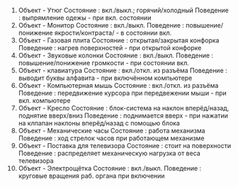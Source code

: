 1. Объект - Утюг
   Состояние : вкл./выкл.; горячий/холодный
   Поведение : выпрямление одежы - при вкл. состоянии
2. Объект - Монитор
   Состояние : вкл./выкл.
   Поведение : повышение/понижение якрости/контраста/ - в состоянии вкл.
3. Объект - Газовая плита
   Состояние : открытая/закрытая конфорка
   Поведение : нагрев поверхностей - при открытой конфорке
4. Объект - Звуковые колонки
   Состояние : вкл./выкл.
   Поведение : повышение/понижение громкости - при состоянии вкл.
5. Объект - клавиатура
   Состояние : вкл./откл. из разъёма 
   Поведение : выводит буквы алфавита - при включённом компьютере
6. Объект - Компьютерная мышь
   Состояние : вкл./откл. из разъёма 
   Поведение : передвижение курсора при передвежении мыши - при вкл. компьютере
7. Объект - Кресло
   Состояние : блок-система на наклон вперёд/назад, поднятие вверх/вниз
   Поведение : поднимается вверх - при нажатии на клпапан
               наклоны вперёд/назад с помощью блока
8. Объект - Механические часы
   Состояние : работа механизма 
   Поведение : ход стрелок часов при работающем механизме
9. Объект - Поставка для телевизора
   Состояние : стоит на поверхности
   Поведение : распределяет механическую нагрузка от веса телевизора
10. Объект - Электрощётка
   Состояние : вкл./выкл.
   Поведение : круговые вращения раб. органа при включении
